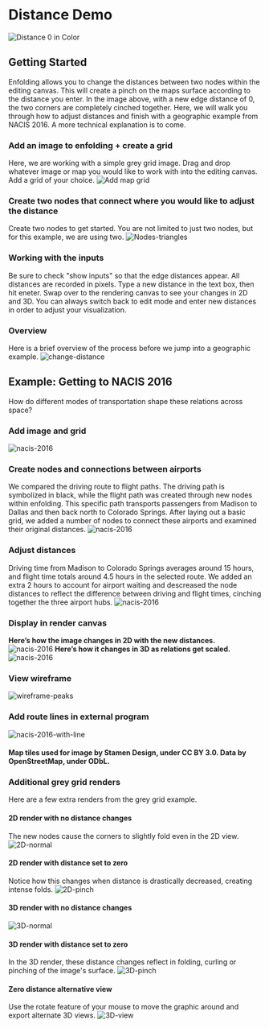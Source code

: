 # Distance Demo
![Distance 0 in Color](graphics/distance-tutorial/pinch-color.png)
## Getting Started
Enfolding allows you to change the distances between two nodes within the editing canvas. This will create a pinch on the maps surface according to the distance you enter. In the image above, with a new edge distance of 0, the two corners are completely cinched together. Here, we will walk you through how to adjust distances and finish with a geographic example from NACIS 2016. A more technical explanation is to come. 
### Add an image to enfolding + create a grid
Here, we are working with a simple grey grid image. Drag and drop whatever image or map you would like to work with into the editing canvas. Add a grid of your choice.
![Add map grid](graphics/distance-tutorial/add-map-grid.png)
### Create two nodes that connect where you would like to adjust the distance
Create two nodes to get started. You are not limited to just two nodes, but for this example, we are using two.
![Nodes-triangles](graphics/distance-tutorial/nodes-triangles.png)
### Working with the inputs
Be sure to check "show inputs" so that the edge distances appear. All distances are recorded in pixels. Type a new distance in the text box, then hit eneter. Swap over to the rendering canvas to see your changes in 2D and 3D. You can always switch back to edit mode and enter new distances in order to adjust your visualization. 
### Overview
Here is a brief overview of the process before we jump into a geographic example.
![change-distance](graphics/distance-tutorial/change-distance.gif)

## Example: Getting to NACIS 2016
How do different modes of transportation shape these relations across space?
### Add image and grid
![nacis-2016](graphics/distance-tutorial/grids.png)
### Create nodes and connections between airports
We compared the driving route to flight paths. The driving path is symbolized in black, while the flight path was created through new nodes within enfolding. This specific path transports passengers from Madison to Dallas and then back north to Colorado Springs. After laying out a basic grid, we added a number of nodes to connect these airports and examined their original distances. 
![nacis-2016](graphics/distance-tutorial/nodes.png)
### Adjust distances
Driving time from Madison to Colorado Springs averages around 15 hours, and flight time totals around 4.5 hours in the selected route. We added an extra 2 hours to account for airport waiting and descreased the node distances to reflect the difference between driving and flight times, cinching together the three airport hubs. 
![nacis-2016](graphics/distance-tutorial/inputs.png)
### Display in render canvas
**Here’s how the image changes in 2D with the new distances.**
![nacis-2016](graphics/distance-tutorial/2-D.jpg) 
**Here’s how it changes in 3D as relations get scaled.**
![nacis-2016](graphics/distance-tutorial/nacis-2016.jpg) 
### View wireframe
![wireframe-peaks](graphics/distance-tutorial/wireframe-peaks.jpg)
### Add route lines in external program
![nacis-2016-with-line](graphics/distance-tutorial/nacis-2016-with-line.png)

#### Map tiles used for image by Stamen Design, under CC BY 3.0. Data by OpenStreetMap, under ODbL.


### Additional grey grid renders
Here are a few extra renders from the grey grid example. 
#### 2D render with no distance changes
The new nodes cause the corners to slightly fold even in the 2D view.
![2D-normal](graphics/distance-tutorial/2D-normal.png)
#### 2D render with distance set to zero
Notice how this changes when distance is drastically decreased, creating intense folds.
![2D-pinch](graphics/distance-tutorial/2D-pinch.png)
#### 3D render with no distance changes
![3D-normal](graphics/distance-tutorial/3D-normal.png)
#### 3D render with distance set to zero
In the 3D render, these distance changes reflect in folding, curling or pinching of the image's surface. 
![3D-pinch](graphics/distance-tutorial/3D-pinch.png)
#### Zero distance alternative view
Use the rotate feature of your mouse to move the graphic around and export alternate 3D views. 
![3D-view](graphics/distance-tutorial/3D-view.png)

